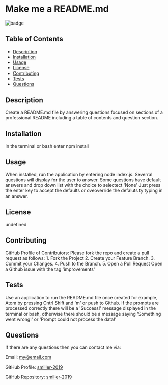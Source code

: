 # Make me a README.md
  ![badge](https://img.shields.io/badge/License-MIT-blue.svg)

  ## Table of Contents
- [Description](#description)
- [Installation](#installation)
- [Usage](#usage)
- [License](#license)
- [Contributing](#contributing)
- [Tests](#tests)
- [Questions](#questions)

## Description
  Create a README.md file by answering questions focused on sections of a professional README including a table of contents and question section.
## Installation
  In the terminal or bash enter npm install
## Usage
  When installed, run the application by entering node index.js. Severral questions will display for the user to answer. Some questions have default answers and drop down list with the choice to selectect 'None' Just press the enter key to accept the defaults or oveoverride the defaluts ty typing in an answer.

## License 
undefined
## Contributing
GitHub Profile of Contributors: Please fork the repo and create a pull request as follows: 
    1. Fork the Project
    2. Create your Feature Branch.
    3. Commit your Changes.
    4. Push to the Branch.
    5. Open a Pull Request 
    Open a Github issue with the tag 'improvements' 
## Tests
  Use an application to run the README.md file once created for example, Atom by pressing Cntrl Shift and 'm' or push to Github. If the prompts are processed correctly there will be a 'Success!' message displayed in the terminal or bash, otherwise there should be a message saying 'Something went wrong!' or 'Prompt could not process the data!'
## Questions
If there are any questions then you can contact me via:

   Email: my@email.com

   GitHub Profile: [smiller-2019](https://github.com/smiller-2019/)

   GitHub Repository: [smiller-2019](https://github.com/smiller-2019/)

